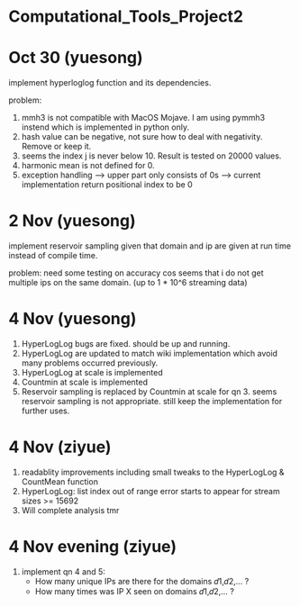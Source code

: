 # Computational_Tools_Project2

# Oct 30 (yuesong)
implement hyperloglog function and its dependencies.

problem:
1. mmh3 is not compatible with MacOS Mojave. I am using pymmh3 instend which is implemented in python only.
2. hash value can be negative, not sure how to deal with negativity. Remove or keep it.
3. seems the index j is never below 10. Result is tested on 20000 values.
4. harmonic mean is not defined for 0.
5. exception handling --> upper part only consists of 0s --> current implementation return positional index to be 0

# 2 Nov (yuesong)
implement reservoir sampling given that domain and ip are given at run time instead of compile time.

problem:
need some testing on accuracy cos seems that i do not get multiple ips on the same domain. (up to 1 * 10^6 streaming data)

# 4 Nov (yuesong)

1. HyperLogLog bugs are fixed. should be up and running.
2. HyperLogLog are updated to match wiki implementation which avoid many problems occurred previously.
3. HyperLogLog at scale is implemented
4. Countmin at scale is implemented
5. Reservoir sampling is replaced by Countmin at scale for qn 3. seems reservoir sampling is not appropriate. still keep the implementation for further uses.

# 4 Nov (ziyue)
1. readablity improvements including small tweaks to the HyperLogLog & CountMean function
2. HyperLogLog: list index out of range error starts to appear for stream sizes >= 15692
3. Will complete analysis tmr

# 4 Nov evening (ziyue)
1. implement qn 4 and 5:
    - How many unique IPs are there for the domains  𝑑1,𝑑2,… ?
    - How many times was IP X seen on domains  𝑑1,𝑑2,… ?